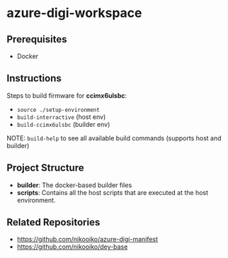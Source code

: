 # azure-digi-workspace

## Prerequisites
- Docker

## Instructions

Steps to build firmware for **ccimx6ulsbc**:
- `source ./setup-environment`
- `build-interractive` (host env)
- `build-ccimx6ulsbc` (builder env)

NOTE: `build-help` to see all available build commands (supports host and builder)

## Project Structure
- **builder**: The docker-based builder files
- **scripts**: Contains all the host scripts that are executed at the host environment.

## Related Repositories
- https://github.com/nikooiko/azure-digi-manifest
- https://github.com/nikooiko/dey-base
